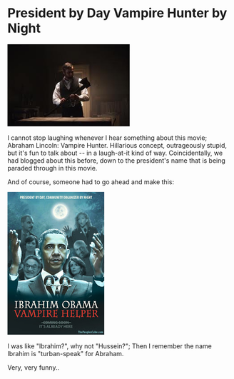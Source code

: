 # President by Day Vampire Hunter by Night

![](images.jpeg)

I cannot stop laughing whenever I hear something about this movie;
Abraham Lincoln: Vampire Hunter. Hillarious concept, outrageously
stupid, but it's fun to talk about -- in a laugh-at-it kind of
way. Coincidentally, we had blogged about this before, down to the
president's name that is being paraded through in this movie.

And of course, someone had to go ahead and make this:

![](Obama_Vampire_Helper_Movie_Poster.jpg)

I was like "Ibrahim?", why not "Hussein?"; Then I remember the name
Ibrahim is "turban-speak" for Abraham.

Very, very funny..



